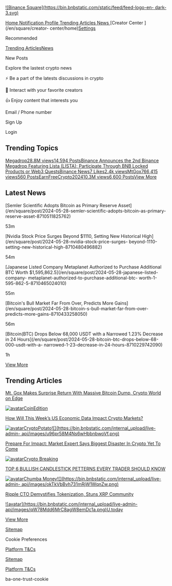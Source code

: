 [![Binance Square](https://bin.bnbstatic.com/static/feed/feed-logo-en-
dark-3.svg)](https://www.binance.com/en/square)

[Home ](/en/square)[Notification ](/en/square/notifications)[Profile
](/en/square/profile/undefined)[Trending Articles ](/en/square/trending)[News
](/en/square/news/all)[Creator Center ](/en/square/creator-
center/home)[Settings ](/en/square/settings)

Recommended

[Trending Articles](/en/square/trending)[News](/en/square/news/all)

New Posts

Explore the lastest crypto news

⚡️ Be a part of the latests discussions in crypto

💬 Interact with your favorite creators

👍 Enjoy content that interests you

Email / Phone number

Sign Up

Login

## Trending Topics

[Megadrop28.8M views14,594 PostsBinance Announces the 2nd Binance Megadrop
Featuring Lista (LISTA); Participate Through BNB Locked Products or Web3
QuestsBinance News7 Likes2.4k views](/en/square/hashtag/Megadrop)[MtGox766,415
views560 Posts](/en/square/hashtag/MtGox)[EarnFreeCrypto202410.3M views6,600
Posts](/en/square/hashtag/EarnFreeCrypto2024)[View More](/en/square/trends)

## Latest News

[Semler Scientific Adopts Bitcoin as Primary Reserve
Asset](/en/square/post/2024-05-28-semler-scientific-adopts-bitcoin-as-primary-
reserve-asset-8710511825762)

53m

[Nvidia Stock Price Surges Beyond $1110, Setting New Historical
High](/en/square/post/2024-05-28-nvidia-stock-price-surges-
beyond-1110-setting-new-historical-high-8710480496882)

54m

[Japanese Listed Company Metaplanet Authorized to Purchase Additional BTC
Worth $1,595,862.5](/en/square/post/2024-05-28-japanese-listed-company-
metaplanet-authorized-to-purchase-additional-btc-
worth-1-595-862-5-8710465024010)

55m

[Bitcoin's Bull Market Far From Over, Predicts More
Gains](/en/square/post/2024-05-28-bitcoin-s-bull-market-far-from-over-
predicts-more-gains-8710433258050)

56m

[Bitcoin(BTC) Drops Below 68,000 USDT with a Narrowed 1.23% Decrease in 24
Hours](/en/square/post/2024-05-28-bitcoin-btc-drops-below-68-000-usdt-with-a-
narrowed-1-23-decrease-in-24-hours-8710229742090)

1h

[View More](/en/square/news/all)

## Trending Articles

[Mt. Gox Makes Surprise Return With Massive Bitcoin Dump, Crypto World on
Edge](/en/square/post/8698769600009)

[![avatar](https://public.bnbstatic.com/image/pgc/202212/3d8036226854cb3e1c52b8afc09182ac.jpg)CoinEdition](/en/square/profile/coinedition)

[How Will This Week’s US Economic Data Impact Crypto Markets?
](/en/square/post/8651460606474)

[![avatar](https://public.bnbstatic.com/image/pgc/202210/282ac319140b9608d424f76adf9f5551.jpg)CryptoPotato![](https://bin.bnbstatic.com/internal_upload/live-
admin-
api/images/u96pr58M4Ns6wHbbnbwoVf.png)](/en/square/profile/cryptopotato_official)

[Prepare For Impact: Market Expert Says Biggest Disaster In Crypto Yet To
Come](/en/square/post/8590641422858)

[![avatar](https://public.bnbstatic.com/image/pgc/202402/60c2387953c44aa5cc4e388aa9381423.png)Crypto
Breaking](/en/square/profile/cryptobreaking)

[TOP 6 BULLISH CANDLESTICK PETTERNS EVERY TRADER SHOULD
KNOW](/en/square/post/8589691821922)

[![avatar](https://public.bnbstatic.com/image/pgc/202405/dc3e76ffa43b2061c26c0dc09a36c902.png)Chumba
Money![](https://bin.bnbstatic.com/internal_upload/live-admin-
api/images/okTkVbBvh731mRjW1WqnZw.png)](/en/square/profile/chumba_24)

[Ripple CTO Demystifies Tokenization, Stuns XRP
Community](/en/square/post/8589381464874)

[![avatar](https://bin.bnbstatic.com/internal_upload/live-admin-
api/images/qW78Mdd6MrC8agW8emDc1a.png)U.today](/en/square/profile/utoday_en)

[View More](/en/square/trending)

[Sitemap](/en/square/sitemap/post/1)

Cookie Preferences

[Platform T&Cs](/en/square/terms)

[Sitemap](/en/square/sitemap/post/1)

[Platform T&Cs](/en/square/terms)

ba-one-trust-cookie

